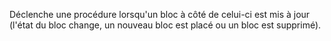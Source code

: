 Déclenche une procédure lorsqu'un bloc à côté de celui-ci est mis à jour (l'état du bloc change, un nouveau bloc est placé ou
un bloc est supprimé).